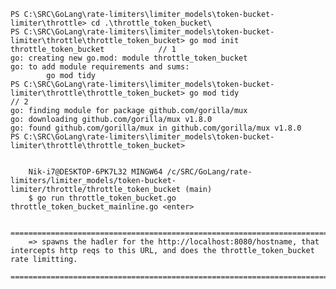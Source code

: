     PS C:\SRC\GoLang\rate-limiters\limiter_models\token-bucket-limiter\throttle> cd .\throttle_token_bucket\
    PS C:\SRC\GoLang\rate-limiters\limiter_models\token-bucket-limiter\throttle\throttle_token_bucket> go mod init throttle_token_bucket            // 1
    go: creating new go.mod: module throttle_token_bucket
    go: to add module requirements and sums:
            go mod tidy
    PS C:\SRC\GoLang\rate-limiters\limiter_models\token-bucket-limiter\throttle\throttle_token_bucket> go mod tidy                                  // 2
    go: finding module for package github.com/gorilla/mux
    go: downloading github.com/gorilla/mux v1.8.0
    go: found github.com/gorilla/mux in github.com/gorilla/mux v1.8.0
    PS C:\SRC\GoLang\rate-limiters\limiter_models\token-bucket-limiter\throttle\throttle_token_bucket>


        Nik-i7@DESKTOP-6PK7L32 MINGW64 /c/SRC/GoLang/rate-limiters/limiter_models/token-bucket-limiter/throttle/throttle_token_bucket (main)
        $ go run throttle_token_bucket.go throttle_token_bucket_mainline.go <enter>

        ==============================================================================================
        => spawns the hadler for the http://localhost:8080/hostname, that intercepts http reqs to this URL, and does the throttle_token_bucket rate limitting.
        ===============================================================================================
        